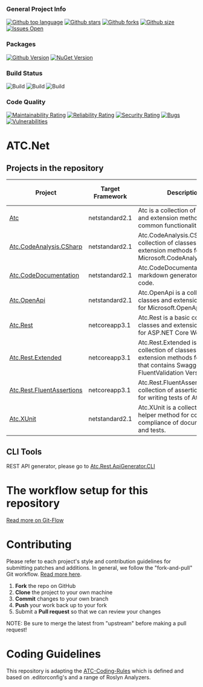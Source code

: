 ### General Project Info
[![Github top language](https://img.shields.io/github/languages/top/atc-net/atc)](https://github.com/atc-net/atc)
[![Github stars](https://img.shields.io/github/stars/atc-net/atc)](https://github.com/atc-net/atc)
[![Github forks](https://img.shields.io/github/forks/atc-net/atc)](https://github.com/atc-net/atc)
[![Github size](https://img.shields.io/github/repo-size/atc-net/atc)](https://github.com/atc-net/atc)
[![Issues Open](https://img.shields.io/github/issues/atc-net/atc.svg?logo=github)](https://github.com/atc-net/atc/issues)

### Packages
[![Github Version](https://img.shields.io/static/v1?logo=github&color=blue&label=github&message=latest)](https://github.com/orgs/atc-net/packages?repo_name=atc)
[![NuGet Version](https://img.shields.io/nuget/v/atc.svg?logo=nuget)](https://www.nuget.org/profiles/atc-net)

### Build Status
![Build](https://github.com/atc-net/atc/workflows/Pre-Integration/badge.svg)
![Build](https://github.com/atc-net/atc/workflows/Post-Integration/badge.svg)
![Build](https://github.com/atc-net/atc/workflows/Release/badge.svg)

### Code Quality
[![Maintainability Rating](https://sonarcloud.io/api/project_badges/measure?project=atc&metric=sqale_rating)](https://sonarcloud.io/dashboard?id=atc)
[![Reliability Rating](https://sonarcloud.io/api/project_badges/measure?project=atc&metric=reliability_rating)](https://sonarcloud.io/dashboard?id=atc)
[![Security Rating](https://sonarcloud.io/api/project_badges/measure?project=atc&metric=security_rating)](https://sonarcloud.io/dashboard?id=atc)
[![Bugs](https://sonarcloud.io/api/project_badges/measure?project=atc&metric=bugs)](https://sonarcloud.io/dashboard?id=atc)
[![Vulnerabilities](https://sonarcloud.io/api/project_badges/measure?project=atc&metric=vulnerabilities)](https://sonarcloud.io/dashboard?id=atc)

# ATC.Net

## Projects in the repository

|Project|Target Framework|Description|Docs|Nuget Download Link|
|---|---|---|---|---|
|[Atc](src/Atc)|netstandard2.1|Atc is a collection of classes and extension methods for common functionality.|[References](docs/CodeDoc/Atc/Index.md)<br/>[References extended](docs/CodeDoc/Atc/IndexExtended.md)|[![Nuget](https://img.shields.io/nuget/dt/Atc?logo=nuget&style=flat-square)](https://www.nuget.org/packages/Atc)|
|[Atc.CodeAnalysis.CSharp](src/Atc.CodeAnalysis.CSharp)|netstandard2.1|Atc.CodeAnalysis.CSharp is a collection of classes and extension methods for Microsoft.CodeAnalysis.CSharp.|[References](docs/CodeDoc/Atc.CodeAnalysis.CSharp/Index.md)<br/>[References extended](docs/CodeDoc/Atc.CodeAnalysis.CSharp/IndexExtended.md)|[![Nuget](https://img.shields.io/nuget/dt/Atc.CodeAnalysis.CSharp?logo=nuget&style=flat-square)](https://www.nuget.org/packages/Atc.CodeAnalysis.CSharp)|
|[Atc.CodeDocumentation](src/Atc.CodeDocumentation)|netstandard2.1|Atc.CodeDocumentation is a markdown generator for source code.|[References](docs/CodeDoc/Atc.CodeDocumentation/Index.md)<br/>[References extended](docs/CodeDoc/Atc.CodeDocumentation/IndexExtended.md)|[![Nuget](https://img.shields.io/nuget/dt/Atc.CodeDocumentation?logo=nuget&style=flat-square)](https://www.nuget.org/packages/Atc.CodeDocumentation)|
|[Atc.OpenApi](src/Atc.OpenApi)|netstandard2.1|Atc.OpenApi is a collection of classes and extension methods for Microsoft.OpenApi.|[References](docs/CodeDoc/Atc.OpenApi/Index.md)<br/>[References extended](docs/CodeDoc/Atc.OpenApi/IndexExtended.md)|[![Nuget](https://img.shields.io/nuget/dt/Atc.OpenApi?logo=nuget&style=flat-square)](https://www.nuget.org/packages/Atc.OpenApi)|
|[Atc.Rest](src/Atc.Rest)|netcoreapp3.1|Atc.Rest is a basic collection of classes and extension methods for ASP.NET Core WebApi.|[References](docs/CodeDoc/Atc.Rest/Index.md)<br/>[References extended](docs/CodeDoc/Atc.Rest/IndexExtended.md)|[![Nuget](https://img.shields.io/nuget/dt/Atc.Rest?logo=nuget&style=flat-square)](https://www.nuget.org/packages/Atc.Rest)|
|[Atc.Rest.Extended](src/Atc.Rest.Extended)|netcoreapp3.1|Atc.Rest.Extended is a collection of classes and extension methods for Atc.Rest, that contains SwaggerUI, FluentValidation Versioning etc.|[References](docs/CodeDoc/Atc.Rest.Extended/Index.md)<br/>[References extended](docs/CodeDoc/Atc.Rest.Extended/IndexExtended.md)|[![Nuget](https://img.shields.io/nuget/dt/Atc.Rest.Extended?logo=nuget&style=flat-square)](https://www.nuget.org/packages/Atc.Rest.Extended)|
|[Atc.Rest.FluentAssertions](src/Atc.Rest.FluentAssertions)|netcoreapp3.1|Atc.Rest.FluentAssertions is a collection of assertion helpers for writing tests of Atc types.|[References](docs/CodeDoc/Atc.Rest.FluentAssertions/Index.md)<br/>[References extended](docs/CodeDoc/Atc.Rest.FluentAssertions/IndexExtended.md)|[![Nuget](https://img.shields.io/nuget/dt/Atc.Rest.FluentAssertions?logo=nuget&style=flat-square)](https://www.nuget.org/packages/Atc.Rest.FluentAssertions)|
|[Atc.XUnit](src/Atc.XUnit)|netstandard2.1|Atc.XUnit is a collection of helper method for code compliance of documentation and tests.|[References](docs/CodeDoc/Atc.XUnit/Index.md)<br/>[References extended](docs/CodeDoc/Atc.XUnit/IndexExtended.md)|[![Nuget](https://img.shields.io/nuget/dt/Atc.XUnit?logo=nuget&style=flat-square)](https://www.nuget.org/packages/Atc.XUnit)|

## CLI Tools

REST API generator, please go to [Atc.Rest.ApiGenerator.CLI](https://github.com/atc-net/atc-rest-api-generator/src/Atc.Rest.ApiGenerator.CLI)

# The workflow setup for this repository
[Read more on Git-Flow](docs/GitFlow.md)

# Contributing

Please refer to each project's style and contribution guidelines for submitting patches and additions. In general, we follow the "fork-and-pull" Git workflow. [Read more here](https://gist.github.com/Chaser324/ce0505fbed06b947d962).

 1. **Fork** the repo on GitHub
 2. **Clone** the project to your own machine
 3. **Commit** changes to your own branch
 4. **Push** your work back up to your fork
 5. Submit a **Pull request** so that we can review your changes

NOTE: Be sure to merge the latest from "upstream" before making a pull request!

# Coding Guidelines

This repository is adapting the [ATC-Coding-Rules](https://github.com/atc-net/atc-coding-rules) which is defined and based on .editorconfig's and a range of Roslyn Analyzers.
